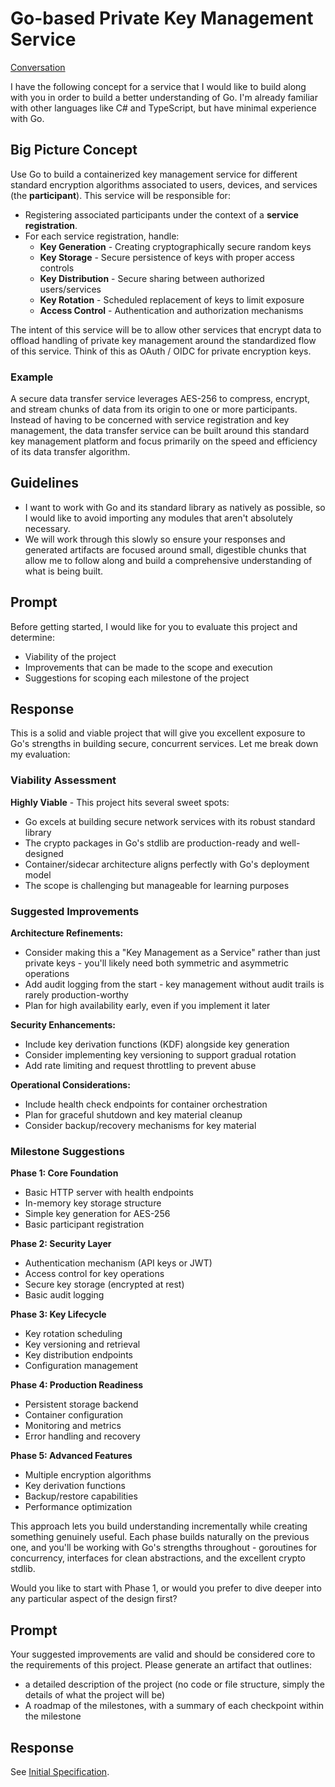 # Go-based Private Key Management Service

[Conversation](https://claude.ai/chat/0337ead6-b201-4b1b-99fd-f44194ac0c75)

I have the following concept for a service that I would like to build along with you in order to build a better understanding of Go. I'm already familiar with other languages like C# and TypeScript, but have minimal experience with Go.

## Big Picture Concept

Use Go to build a containerized key management service for different standard encryption algorithms associated to users, devices, and services (the **participant**). This service will be responsible for:

* Registering associated participants under the context of a **service registration**.
* For each service registration, handle:
  * **Key Generation** - Creating cryptographically secure random keys
  * **Key Storage** - Secure persistence of keys with proper access controls
  * **Key Distribution** - Secure sharing between authorized users/services
  * **Key Rotation** - Scheduled replacement of keys to limit exposure
  * **Access Control** - Authentication and authorization mechanisms

The intent of this service will be to allow other services that encrypt data to offload handling of private key management around the standardized flow of this service. Think of this as OAuth / OIDC for private encryption keys.

### Example

A secure data transfer service leverages AES-256 to compress, encrypt, and stream chunks of data from its origin to one or more participants. Instead of having to be concerned with service registration and key management, the data transfer service can be built around this standard key management platform and focus primarily on the speed and efficiency of its data transfer algorithm.

## Guidelines

* I want to work with Go and its standard library as natively as possible, so I would like to avoid importing any modules that aren't absolutely necessary.
* We will work through this slowly so ensure your responses and generated artifacts are focused around small, digestible chunks that allow me to follow along and build a comprehensive understanding of what is being built.

## Prompt

Before getting started, I would like for you to evaluate this project and determine:

* Viability of the project
* Improvements that can be made to the scope and execution
* Suggestions for scoping each milestone of the project

## Response

This is a solid and viable project that will give you excellent exposure to Go's strengths in building secure, concurrent services. Let me break down my evaluation:

### Viability Assessment

**Highly Viable** - This project hits several sweet spots:

* Go excels at building secure network services with its robust standard library
* The crypto packages in Go's stdlib are production-ready and well-designed
* Container/sidecar architecture aligns perfectly with Go's deployment model
* The scope is challenging but manageable for learning purposes

### Suggested Improvements

**Architecture Refinements:**

* Consider making this a "Key Management as a Service" rather than just private keys - you'll likely need both symmetric and asymmetric operations
* Add audit logging from the start - key management without audit trails is rarely production-worthy
* Plan for high availability early, even if you implement it later

**Security Enhancements:**

* Include key derivation functions (KDF) alongside key generation
* Consider implementing key versioning to support gradual rotation
* Add rate limiting and request throttling to prevent abuse

**Operational Considerations:**

* Include health check endpoints for container orchestration
* Plan for graceful shutdown and key material cleanup
* Consider backup/recovery mechanisms for key material

### Milestone Suggestions

**Phase 1: Core Foundation**

* Basic HTTP server with health endpoints
* In-memory key storage structure
* Simple key generation for AES-256
* Basic participant registration

**Phase 2: Security Layer**

* Authentication mechanism (API keys or JWT)
* Access control for key operations
* Secure key storage (encrypted at rest)
* Basic audit logging

**Phase 3: Key Lifecycle**

* Key rotation scheduling
* Key versioning and retrieval
* Key distribution endpoints
* Configuration management

**Phase 4: Production Readiness**

* Persistent storage backend
* Container configuration
* Monitoring and metrics
* Error handling and recovery

**Phase 5: Advanced Features**

* Multiple encryption algorithms
* Key derivation functions
* Backup/restore capabilities
* Performance optimization

This approach lets you build understanding incrementally while creating something genuinely useful. Each phase builds naturally on the previous one, and you'll be working with Go's strengths throughout - goroutines for concurrency, interfaces for clean abstractions, and the excellent crypto stdlib.

Would you like to start with Phase 1, or would you prefer to dive deeper into any particular aspect of the design first?

## Prompt

Your suggested improvements are valid and should be considered core to the requirements of this project. Please generate an artifact that outlines:

* a detailed description of the project (no code or file structure, simply the details of what the project will be)
* A roadmap of the milestones, with a summary of each checkpoint within the milestone

## Response

See [Initial Specification](./initial-specification.md).
